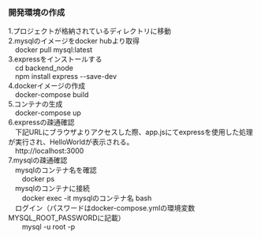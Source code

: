### 開発環境の作成
1.プロジェクトが格納されているディレクトリに移動  
2.mysqlのイメージをdocker hubより取得  
&emsp;docker pull mysql:latest  
3.expressをインストールする  
&emsp;cd backend_node  
&emsp;npm install express --save-dev  
4.dockerイメージの作成  
&emsp;docker-compose build  
5.コンテナの生成  
&emsp;docker-compose up  
6.expressの疎通確認  
&emsp;下記URLにブラウザよりアクセスした際、app.jsにてexpressを使用した処理が実行され、HelloWorldが表示される。  
&emsp;http://localhost:3000  
7.mysqlの疎通確認  
&emsp;mysqlのコンテナ名を確認  
&emsp;&emsp;docker ps  
&emsp;mysqlのコンテナに接続  
&emsp;&emsp;docker exec -it mysqlのコンテナ名 bash  
&emsp;ログイン（パスワードはdocker-compose.ymlの環境変数MYSQL_ROOT_PASSWORDに記載）  
&emsp;&emsp;mysql -u root -p
